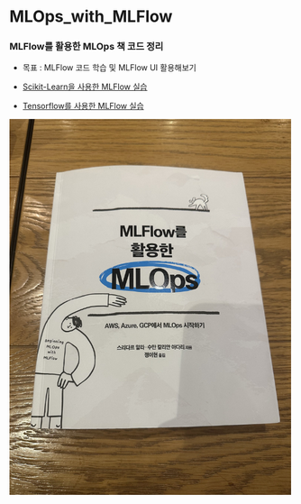 # MLOps_with_MLFlow
### MLFlow를 활용한 MLOps 책 코드 정리 <br/>
- 목표 : MLFlow 코드 학습 및 MLFlow UI 활용해보기

- [Scikit-Learn을 사용한 MLFlow 실습](https://github.com/workdd/MLOps_with_MLFlow/blob/main/scikit_learn_with_mlflow.ipynb)
- [Tensorflow를 사용한 MLFlow 실습](https://github.com/workdd/MLOps_with_MLFlow/blob/main/tensorflow_with_mlflow.ipynb)
<img src="./book.jpg" width=500px title="MLOps_with_MLFLow_Book"/>
